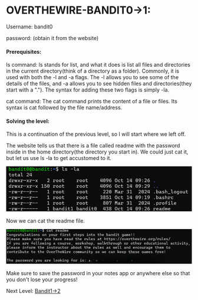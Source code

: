 # OVERTHEWIRE-BANDIT0->1:



Username: bandit0



password: <Redacted>(obtain it from the website)



#### Prerequisites:

ls command: ls stands for list, and what it does is list all files and directories in the current directory(think of a directory as a folder). Commonly, it is used with both the -l and -a flags. The -l allows you to see some of the details of the files, and -a allows you to see hidden files and directories(they start with a "."). The syntax for adding these two flags is simply -la. 

cat command: The cat command prints the content of a file or files. Its syntax is cat followed by the file name/address.


#### Solving the level:

This is a continuation of the previous level, so I will start where we left off.

The website tells us that there is a file called readme with the password inside in the home directory(the directory you start in). We could just cat it, but let us use ls -la to get accustomed to it.



![Image couldn't load](images/Screenshot-Bandit0-1-0.png)



Now we can cat the readme file.



![Image couldn't load](images/Screenshot-Bandit0-1-1.png)



Make sure to save the password in your notes app or anywhere else so that you don't lose your progress!

Next Level: [Bandit1->2](/bandit/bandit1/writeup.md.md)



